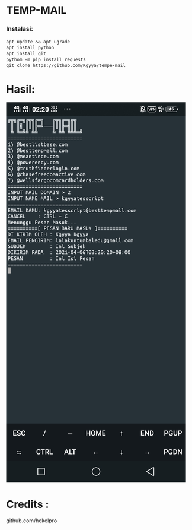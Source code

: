 # TEMP-MAIL
### Instalasi:
```
apt update && apt ugrade
apt install python
apt install git
pythom -m pip install requests
git clone https://github.com/Kgyya/tempe-mail
```
# Hasil:
![img](https://github.com/Kgyya/tempe-mail/blob/main/Screenshot_20210406_022028.jpg)
# Credits :
github.com/hekelpro

